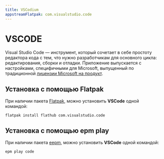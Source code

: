 ```yaml
---
title: VSCodium
appstreamFlatpak: com.visualstudio.code
---
```


# VSCODE

Visual Studio Code — инструмент, который сочетает в себе простоту редактора кода с тем, что нужно разработчикам для основного цикла: редактирования, сборки и отладки. Приложение выпускается с настройками, специфичными для Microsoft, выпущенный по традиционной [лицензии Microsoft на продукт](https://code.visualstudio.com/License/).

## Установка c помощью Flatpak <Badge type="danger" text="Неофициальная сборка" />

При наличии пакета [Flatpak](/flatpak), можно установить **VSCode** одной командой:

```shell
flatpak install flathub com.visualstudio.code
```

<!--@include: ./parts/install/software-flatpak.md-->

## Установка c помощью epm play <Badge type="danger" text="Неофициальная сборка" />

При наличии пакета [eepm](/epm), можно установить **VSCode** одной командой:

```shell
epm play code
```

